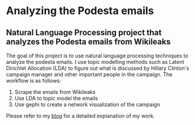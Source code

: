 # Analyzing the Podesta emails
## Natural Language Processing project that analyzes the Podesta emails from Wikileaks

The goal of this project is to use natural language processing techniques to analyze the podesta emails. I use topic modelling methods such as Latent Dirichlet Allocation (LDA) to figure out what is discussed by Hillary Clinton's campaign manager and other important people in the campaign. The workflow is as follows:

1. Scrape the emails from Wikileaks
2. Use LDA to topic model the emails
3. Use gephi to create a network visualization of the campaign

Please refer to my [blog][1] for a detailed explanation of my work.

[1]:https://jonathantoro.github.io/NLP-Podesta-Emails/
